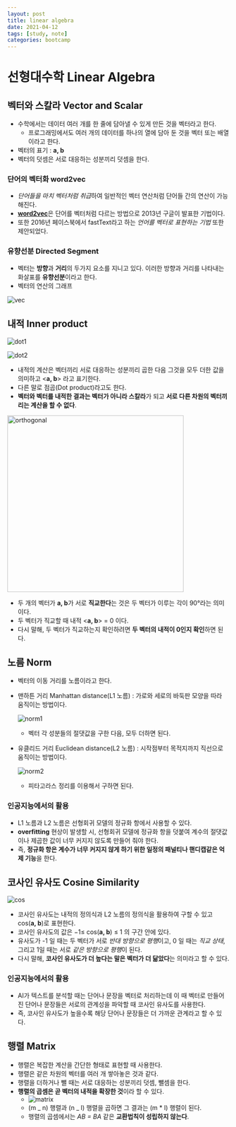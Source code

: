 ```yaml
---
layout: post
title: linear algebra
date: 2021-04-12
tags: [study, note]
categories: bootcamp
---
```


# 선형대수학 Linear Algebra

## 벡터와 스칼라 Vector and Scalar

- 수학에서는 데이터 여러 개를 한 줄에 담아낼 수 있게 만든 것을 벡터라고 한다.
  - 프로그래밍에서도 여러 개의 데이터를 하나의 열에 담아 둔 것을 벡터 또는 배열이라고 한다.
- 벡터의 표기 : **a, b**
- 벡터의 덧셈은 서로 대응하는 성분끼리 덧셈을 한다.

### 단어의 벡터화 word2vec

- *단어들을 마치 벡터처럼 취급*하여 일반적인 벡터 연산처럼 단어들 간의 연산이 가능해진다.
- [**word2vec**](https://arxiv.org/pdf/1301.3781.pdf)은 단어를 벡터처럼 다르는 방법으로 2013년 구글이 발표한 기법이다.
- 또한 2016년 페이스북에서 fastText라고 하는 _언어를 벡터로 표현하는 기법_ 또한 제안되었다.

### 유향선분 Directed Segment

- 벡터는 **방향**과 **거리**의 두가지 요소를 지니고 있다. 이러한 방향과 거리를 나타내는 화살표를 **유향선분**이라고 한다.
- 벡터의 연산의 그래프

![vec](https://user-images.githubusercontent.com/28593767/111561402-b89dcd80-87d7-11eb-8b43-6afdba1c5427.png)

## 내적 Inner product

![dot1](https://user-images.githubusercontent.com/28593767/111561405-b9cefa80-87d7-11eb-9a12-f61756107c0a.png)

![dot2](https://user-images.githubusercontent.com/28593767/111561409-ba679100-87d7-11eb-88dc-ac0a67012776.png)

- 내적의 계산은 벡터끼리 서로 대응하는 성분끼리 곱한 다음 그것을 모두 더한 값을 의미하고 <**a, b**> 라고 표기한다.
- 다른 말로 점곱(Dot product)라고도 한다.
- **벡터와 벡터를 내적한 결과는 벡터가 아니라 스칼라**가 되고 **서로 다른 차원의 벡터끼리는 계산을 할 수 없다**.

<img width="400" alt="orthogonal" src="https://user-images.githubusercontent.com/28593767/111566301-41b90280-87e0-11eb-9e3f-9aa78f13642d.png">

- 두 개의 벡터가 **a, b**가 서로 **직교한다**는 것은 두 벡터가 이루는 각이 90°라는 의미이다.
- 두 벡터가 직교할 때 내적 <**a, b**> = 0 이다.
- 다시 말해, 두 벡터가 직교하는지 확인하려면 **두 벡터의 내적이 0인지 확인**하면 된다.

## 노름 Norm

- 벡터의 이동 거리를 노름이라고 한다.
- 맨하튼 거리 Manhattan distance(L1 노름) : 가로와 세로의 바둑판 모양을 따라 움직이는 방법이다.

  ![norm1](https://user-images.githubusercontent.com/28593767/111561396-b76ca080-87d7-11eb-8c17-f4249853690d.png)

  - 벡터 각 성분들의 절댓값을 구한 다음, 모두 더하면 된다.

- 유클리드 거리 Euclidean distance(L2 노름) : 시작점부터 목적지까지 직선으로 움직이는 방법이다.

  ![norm2](https://user-images.githubusercontent.com/28593767/111561478-db2fe680-87d7-11eb-93ef-5e62fd067ad4.png)

  - 피타고라스 정리를 이용해서 구하면 된다.

### 인공지능에서의 활용

- L1 노름과 L2 노름은 선형회귀 모델의 정규화 항에서 사용할 수 있다.
- **overfitting** 현상이 발생할 시, 선형회귀 모델에 정규화 항을 덧붙여 계수의 절댓값이나 제곱한 값이 너무 커지지 않도록 만들어 줘야 한다.
- 즉, **정규화 항은 계수가 너무 커지지 않게 하기 위한 일정의 패널티나 핸디캡같은 억제 기능**을 한다.

## 코사인 유사도 Cosine Similarity

![cos](https://user-images.githubusercontent.com/28593767/111565970-ac1d7300-87df-11eb-92bc-7b16346392da.png)

- 코사인 유사도는 내적의 정의식과 L2 노름의 정의식을 활용하여 구할 수 있고 cos(**a, b**)로 표현한다.
- 코사인 유사도의 값은 −1≤ cos(**a, b**) ≤ 1 의 구간 안에 있다.
- 유사도가 -1 일 때는 두 벡터가 서로 *반대 방향으로 평행*이고, 0 일 때는 _직교 상태_, 그리고 1일 때는 서로 *같은 방향으로 평행*이 된다.
- 다시 말해, **코사인 유사도가 더 높다는 말은 벡터가 더 닮았다**는 의미라고 할 수 있다.

### 인공지능에서의 활용

- AI가 텍스트를 분석할 때는 단어나 문장을 벡터로 처리하는데 이 때 벡터로 만들어진 단어나 문장들은 서로의 관계성을 파악할 때 코사인 유사도를 사용한다.
- 즉, 코사인 유사도가 높을수록 해당 단어나 문장들은 더 가까운 관계라고 할 수 있다.

## 행렬 Matrix

- 행렬은 복잡한 계산을 간단한 형태로 표현할 때 사용한다.
- 행렬은 같은 차원의 벡터를 여러 개 쌓아놓은 것과 같다.
- 행렬을 더하거나 뺄 때는 서로 대응하는 성분끼리 덧셈, 뺄셈을 한다.
- **행렬의 곱셈은 곧 벡터의 내적을 확장한 것**이라 할 수 있다.
  - ![matrix](https://user-images.githubusercontent.com/28593767/111565977-ad4ea000-87df-11eb-8d92-dbc5410c055d.png)
  - (m _ n) 행렬과 (n _ l) 행렬을 곱하면 그 결과는 (m \* l) 행렬이 된다.
  - 행렬의 곱셈에서는 _AB = BA_ 같은 **교환법칙이 성립하지 않는다**.

